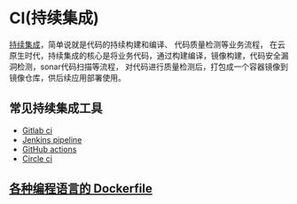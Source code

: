 # CI(持续集成)

[持续集成](https://zh.wikipedia.org/wiki/%E6%8C%81%E7%BA%8C%E6%95%B4%E5%90%88)，简单说就是代码的持续构建和编译、
代码质量检测等业务流程， 在云原生时代，持续集成的核心是将业务代码，通过构建编译，镜像构建，代码安全漏洞检测，sonar代码扫描等流程，
对代码进行质量检测后，打包成一个容器镜像到镜像仓库，供后续应用部署使用。

## 常见持续集成工具

* [Gitlab ci](./gitlab-ci/README.md)
* [Jenkins pipeline](./jenkins-pipeline/README.md)
* [GitHub actions](./github-actions/README.md)
* [Circle ci](https://circleci.com/)

## [各种编程语言的 Dockerfile](./Dockerfile/README.md)
